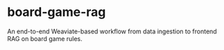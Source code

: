 # board-game-rag
An end-to-end Weaviate-based workflow from data ingestion to frontend RAG on board game rules.
